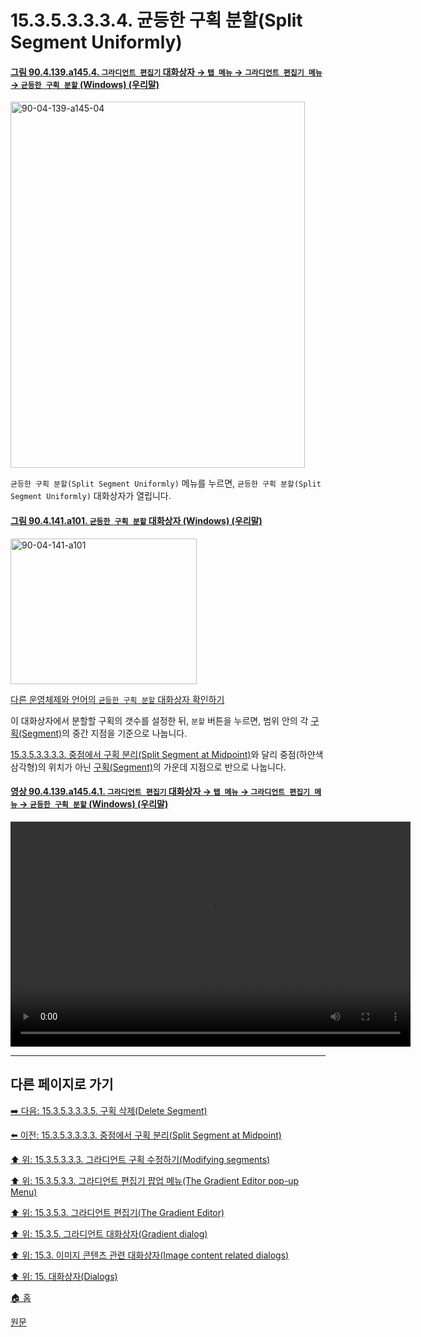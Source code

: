 # 15.3.5.3.3.3.4. 균등한 구획 분할(Split Segment Uniformly)

<a id="90-04-139-a145-04"></a>

#### [그림 90.4.139.a145.4. `그라디언트 편집기` 대화상자 → `탭 메뉴` → `그라디언트 편집기 메뉴` → `균등한 구획 분할` (Windows) (우리말)](./90-04-0139-gradient_editor.md#90-04-139-a145-04)
<img width="471" height="586" alt="90-04-139-a145-04" src="https://github.com/user-attachments/assets/5ad6ee09-3b2b-4b64-bbd5-39310102ef07" />

`균등한 구획 분할(Split Segment Uniformly)` 메뉴를 누르면, `균등한 구획 분할(Split Segment Uniformly)` 대화상자가 열립니다.

<a id="90-04-141-a101"></a>

#### [그림 90.4.141.a101. `균등한 구획 분할` 대화상자 (Windows) (우리말)](./90-04-0141-split_segment_uniformly.md#90-04-141-a101)
<img width="298" height="233" alt="90-04-141-a101" src="https://github.com/user-attachments/assets/37411048-b169-4074-9237-06fb2bb728cf" />

[다른 운영체제와 언어의 `균등한 구획 분할` 대화상자 확인하기](./90-04-0141-split_segment_uniformly.md#90-04-141-a102)

이 대화상자에서 분할할 구획의 갯수를 설정한 뒤, `분할` 버튼을 누르면, 범위 안의 각 [구획(Segment)](./19-glossaryx-segment.md)의 중간 지점을 기준으로 나눕니다.

[15.3.5.3.3.3.3. 중점에서 구획 분리(Split Segment at Midpoint)](./15-03-05-03-03-03-03-split_segment_at_midpoint.md)와 달리 중점(하얀색 삼각형)의 위치가 아닌 [구획(Segment)](./19-glossaryx-segment.md)의 가운데 지점으로 반으로 나눕니다.

<a id="90-04-139-a145-04-01"></a>

#### [영상 90.4.139.a145.4.1. `그라디언트 편집기` 대화상자 → `탭 메뉴` → `그라디언트 편집기 메뉴` → `균등한 구획 분할` (Windows) (우리말)](./90-04-0139-gradient_editor.md#90-04-139-a145-04-01)
<video controls="controls" width="640" height="360" src="https://github.com/user-attachments/assets/fc8f8d3d-42ac-49f8-a4f3-01c66c5a96b3"></video>

***

## 다른 페이지로 가기

[➡️ 다음: 15.3.5.3.3.3.5. 구획 삭제(Delete Segment)](./15-03-05-03-03-03-05-delete_segment.md)

[⬅️ 이전: 15.3.5.3.3.3.3. 중점에서 구획 분리(Split Segment at Midpoint)](./15-03-05-03-03-03-03-split_segment_at_midpoint.md)

[⬆️ 위: 15.3.5.3.3.3. 그라디언트 구획 수정하기(Modifying segments)](./15-03-05-03-03-03-00-modifying_segments.md)

[⬆️ 위: 15.3.5.3.3. 그라디언트 편집기 팝업 메뉴(The Gradient Editor pop-up Menu)](./15-03-05-03-03-00-the_gradient_editor_pop_up_menu.md)

[⬆️ 위: 15.3.5.3. 그라디언트 편집기(The Gradient Editor)](./15-03-05-03-00-the_gradient_editor.md)

[⬆️ 위: 15.3.5. 그라디언트 대화상자(Gradient dialog)](./15-03-05-00-gradient_dialog.md)

[⬆️ 위: 15.3. 이미지 콘텐츠 관련 대화상자(Image content related dialogs)](./15-03-00-image-content-related-dialogs.md)

[⬆️ 위: 15. 대화상자(Dialogs)](./15-00-dialogs.md)

[🏠 홈](./00-home.md)

[원문](https://docs.gimp.org/2.10/ko/gimp-gradient-dialog.html#gimp-gradient-editor-dialog-menu)